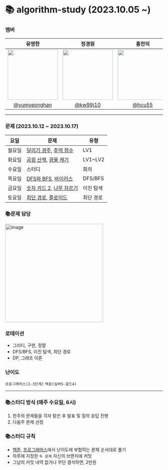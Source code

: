 # 📚 algorithm-study (2023.10.05 ~)
### 멤버
|      유명한       |          정경원         |       홍찬의         |                                                                                                               
| :------------------------------------------------------------------------------: | :---------------------------------------------------------------------------------------------------------------------------------------------------: | :---------------------------------------------------------------------------------------------------------------------------------------------------------------------------------------------------: |
|   <img width="160px" src="https://avatars.githubusercontent.com/u/75025163?v=4.png" />    |            <img width="160px" src="https://avatars.githubusercontent.com/u/103038606?v=4.png" />              |                   <img width="160px" src="https://avatars.githubusercontent.com/u/75023467?v=4.png"/>   |
|   [@yumyeonghan](https://github.com/yumyeonghan)   |  [@kw99j10](https://github.com/kw99j10 )    | [@hcu55](https://github.com/hcu55)  |

<hr>

### 문제 (2023.10.12 ~ 2023.10.17)
| 요일   | 문제         | 유형|
|--------|--------------|----|
| 월요일 | [달리기 경주](https://school.programmers.co.kr/learn/courses/30/lessons/178871), [추억 점수](https://school.programmers.co.kr/learn/courses/30/lessons/176963)   | LV1   |
| 화요일 | [공원 산책](https://school.programmers.co.kr/learn/courses/30/lessons/172928), [광물 캐기](https://school.programmers.co.kr/learn/courses/30/lessons/172927)   | LV1~LV2    |
| 수요일 | 스터디   | 회의    |
| 목요일 | [DFS와 BFS](https://www.acmicpc.net/problem/1260), [바이러스](https://www.acmicpc.net/problem/2606)   |  DFS/BFS   |
| 금요일 | [숫자 카드 2](https://www.acmicpc.net/problem/10816), [나무 자르기](https://www.acmicpc.net/problem/2805)   | 이진 탐색   |
| 토요일 | [최단 경로](https://www.acmicpc.net/problem/1753), [플로이드](https://www.acmicpc.net/problem/11404)   | 최단 경로  |



### 📚문제 담당

<img width="313" alt="image" src="https://github.com/k-algorithm-study/algorithm-study/assets/103038606/80170212-4a62-492d-ab64-3e73892e2497">

### 로테이션
- 그리디, 구현, 정렬
- DFS/BFS, 이진 탐색, 최단 경로
- DP, 그래프 이론


### 난이도
`프로그래머스(2-3단계)`
`백준(실버5-골드4)`

<hr>

### 📚스터디 방식 (매주 수요일, 6시)
1. 한주의 문제들을 각자 맡은 후 발표 및 질의 응답 진행
2. 다음주 문제 선정 

### 📚스터디 규칙
- [백준](https://www.acmicpc.net/problem/tags), [프로그래머스](https://school.programmers.co.kr/learn/challenges?order=recent&page=1&levels=2)에서 난이도에 부합하는 문제 순서대로 풀기
- 하루에 지정한 `두 문제` 자신의 브랜치에 커밋
- 그날의 커밋 내역 없거나 무단 결석하면, 2만원
